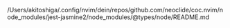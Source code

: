 /Users/akitoshiga/.config/nvim/dein/repos/github.com/neoclide/coc.nvim/node_modules/jest-jasmine2/node_modules/@types/node/README.md